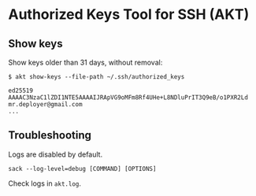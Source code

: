 # Authorized Keys Tool for SSH (AKT)

## Show keys

Show keys older than 31 days, without removal:

```shell
$ akt show-keys --file-path ~/.ssh/authorized_keys 

ed25519 AAAAC3NzaC1lZDI1NTE5AAAAIJRApVG9oMFm8Rf4UHe+L8NDluPrIT3Q9eB/o1PXR2Ld mr.deployer@gmail.com
...
```

## Troubleshooting

Logs are disabled by default.

```shell
sack --log-level=debug [COMMAND] [OPTIONS]
```

Check logs in `akt.log`.
